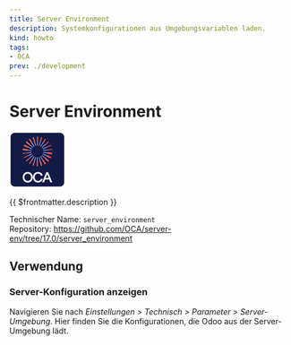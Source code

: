 ```yaml
---
title: Server Environment
description: Systemkonfigurationen aus Umgebungsvariablen laden.
kind: howto
tags:
- OCA
prev: ./development
---
```

# Server Environment
![icon_oca_app](attachments/icon_oca_app.png)

{{ $frontmatter.description }}

Technischer Name: `server_environment`\
Repository: <https://github.com/OCA/server-env/tree/17.0/server_environment>

## Verwendung

### Server-Konfiguration anzeigen

Navigieren Sie nach *Einstellungen > Technisch > Parameter > Server-Umgebung*. Hier finden Sie die Konfigurationen, die Odoo aus der Server-Umgebung lädt.